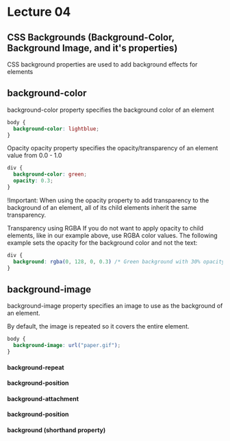 # Lecture 04

## CSS Backgrounds (Background-Color, Background Image, and it's properties)

CSS background properties are used to add background effects for elements

## background-color
background-color property specifies the background color of an element

```css
body {
  background-color: lightblue;
}
```
Opacity 
opacity property specifies the opacity/transparency of an element
value from 0.0 - 1.0
```css
div {
  background-color: green;
  opacity: 0.3;
}
```
!Important:
When using the opacity property to add transparency to the background of an element, all of its child elements inherit the same transparency. 

Transparency using RGBA
If you do not want to apply opacity to child elements, like in our example above, use RGBA color values. The following example sets the opacity for the background color and not the text:

```css
div {
  background: rgba(0, 128, 0, 0.3) /* Green background with 30% opacity */
}
```

## background-image
background-image property specifies an image to use as the background of an element.

By default, the image is repeated so it covers the entire element.
```css
body {
  background-image: url("paper.gif");
}
```

#### background-repeat

#### background-position

#### background-attachment

#### background-position

#### background (shorthand property)